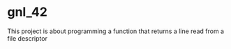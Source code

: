 # gnl_42
This project is about programming a function that returns a line
read from a file descriptor
